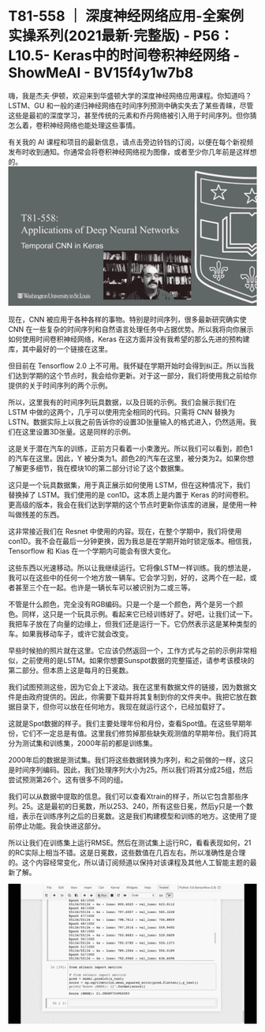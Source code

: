 # T81-558 ｜ 深度神经网络应用-全案例实操系列(2021最新·完整版) - P56：L10.5- Keras中的时间卷积神经网络 - ShowMeAI - BV15f4y1w7b8

嗨，我是杰夫·伊顿，欢迎来到华盛顿大学的深度神经网络应用课程。你知道吗？ LSTM、GU 和一般的递归神经网络在时间序列预测中确实失去了某些青睐，尽管这些是最初的深度学习，甚至传统的元素和乔丹网络被引入用于时间序列。但你猜怎么着，卷积神经网络也能处理这些事情。

有关我的 AI 课程和项目的最新信息，请点击旁边铃铛的订阅，以便在每个新视频发布时收到通知。你通常会将卷积神经网络视为图像，或者至少你几年前是这样想的。![](img/00724811073eaf12285e83eecc6afed0_1.png)

现在，CNN 被应用于各种各样的事物。特别是时间序列，很多最新研究确实使 CNN 在一些复杂的时间序列和自然语言处理任务中占据优势。所以我将向你展示如何使用时间卷积神经网络，Keras 在这方面并没有我希望的那么先进的预构建库，其中最好的一个链接在这里。

但目前在 Tensorflow 2.0 上不可用。我怀疑在学期开始时会得到纠正。所以当我们达到学期的这个节点时，我会给你更新。对于这一部分，我们将使用我之前给你提供的关于时间序列的两个示例。

所以，这里我有的时间序列玩具数据，以及日斑的示例。我们会展示我们在 LSTM 中做的这两个，几乎可以使用完全相同的代码。只需将 CNN 替换为 LSTN。数据实际上以我之前告诉你的设置3D张量输入的格式进入，仍然适用。我们在这里设置3D张量。这是同样的示例。

这是关于潜在汽车的训练，正前方只看着一小束激光。所以我们可以看到，颜色1的汽车在这里。因此，Y 被分类为1。颜色2的汽车在这里，被分类为2。如果你想了解更多细节，我在模块10的第二部分讨论了这个数据集。

这只是一个玩具数据集，用于真正展示如何使用 LSTM，但在这种情况下，我们替换掉了 LSTM。我们使用的是 con1D。这本质上是内置于 Keras 的时间卷积。更高级的版本，我会在我们达到学期的这个节点时更新你该库的进展，是使用一种叫做残差的东西。

这非常接近我们在 Resnet 中使用的内容。现在，在整个学期中，我们将使用 con1D。我不会在最后一分钟更换，因为我总是在学期开始时锁定版本。相信我，Tensorflow 和 Kias 在一个学期内可能会有很大变化。

这些东西以光速移动。所以让我继续运行。它将像LSTM一样训练。我的想法是，我可以在这些中的任何一个地方放一辆车。它会学习到，好的，这两个在一起，或者甚至三个在一起。也许是一辆长车可以被识别为二或三等。

不管是什么颜色，完全没有RGB编码。只是一个是一个颜色，两个是另一个颜色。同样，这只是一个玩具示例。看起来它已经训练好了。好吧，让我们试一下。我把车子放在了向量的边缘上，但我们还是运行一下。它仍然表示这是某种类型的车。如果我移动车子，或许它就会改变。

早些时候拍的照片就在这里。它应该仍然返回一个，工作方式与之前的示例非常相似，之前使用的是LSTM。如果你想要Sunspot数据的完整描述，请参考该模块的第二部分。但本质上这是每月的日冕数。

我们试图预测这些，因为它会上下波动。我在这里有数据文件的链接，因为数据文件是由政府提供的。因此，你需要下载并将其复制到你的文件夹中。我把它放在数据目录下，但你可以放在任何地方。我现在就运行这个，已经加载好了。

这就是Spot数据的样子。我们主要处理年份和月份，查看Spot值。在这些早期年份，它们不一定总是有值。这里我们修剪掉那些缺失观测值的早期年份。我们将其分为测试集和训练集，2000年前的都是训练集。

2000年后的数据是测试集。我们将这些数据转换为序列，和之前做的一样，这只是时间序列编码。因此，我们处理序列大小为25。所以我们将其分成25组，然后尝试预测第26个。这有很多不同的组。

我们可以从数据中提取的信息。我们可以查看Xtrain的样子，所以它包含那些序列。25。这是最初的日冕数，所以253、240，所有这些日冕，然后y只是一个数组，表示在训练序列之后的日冕数。这是我们构建模型和训练的地方。这使用了提前停止功能。我会快进这部分。

所以让我们在训练集上运行RMSE。然后在测试集上运行RC，看看表现如何，21的RC实际上相当不错。这是日冕数，这些数值在几百左右。所以准确性是合理的。这个内容经常变化，所以请订阅频道以保持对该课程及其他人工智能主题的最新了解。

![](img/00724811073eaf12285e83eecc6afed0_3.png)
